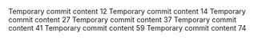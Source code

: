Temporary commit content 12
Temporary commit content 14
Temporary commit content 27
Temporary commit content 37
Temporary commit content 41
Temporary commit content 59
Temporary commit content 74
